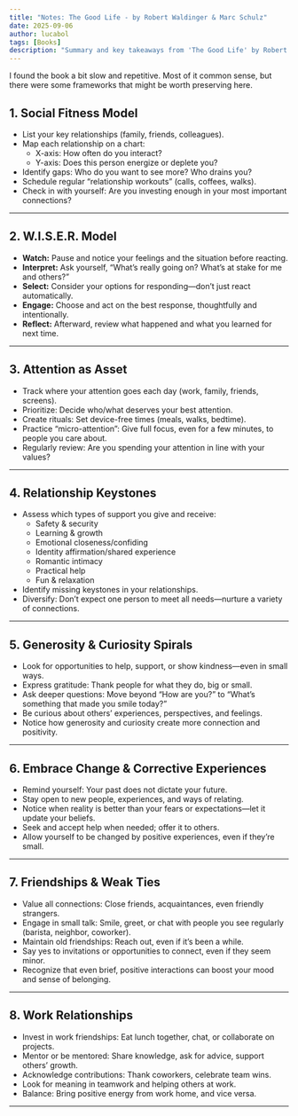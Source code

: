 ```yaml
---
title: "Notes: The Good Life - by Robert Waldinger & Marc Schulz"
date: 2025-09-06
author: lucabol
tags: [Books]
description: "Summary and key takeaways from 'The Good Life' by Robert Waldinger & Marc Schulz, focusing on lessons from the world's longest scientific study of happiness."
---
```

I found the book a bit slow and repetitive. Most of it common sense, but there were some frameworks that might be worth preserving here.

## 1. Social Fitness Model

- List your key relationships (family, friends, colleagues).
- Map each relationship on a chart:
  - X-axis: How often do you interact?
  - Y-axis: Does this person energize or deplete you?
- Identify gaps: Who do you want to see more? Who drains you?
- Schedule regular “relationship workouts” (calls, coffees, walks).
- Check in with yourself: Are you investing enough in your most important connections?

---

## 2. W.I.S.E.R. Model

- **Watch:** Pause and notice your feelings and the situation before reacting.
- **Interpret:** Ask yourself, “What’s really going on? What’s at stake for me and others?”
- **Select:** Consider your options for responding—don’t just react automatically.
- **Engage:** Choose and act on the best response, thoughtfully and intentionally.
- **Reflect:** Afterward, review what happened and what you learned for next time.

---

## 3. Attention as Asset

- Track where your attention goes each day (work, family, friends, screens).
- Prioritize: Decide who/what deserves your best attention.
- Create rituals: Set device-free times (meals, walks, bedtime).
- Practice “micro-attention”: Give full focus, even for a few minutes, to people you care about.
- Regularly review: Are you spending your attention in line with your values?

---

## 4. Relationship Keystones

- Assess which types of support you give and receive:
  - Safety & security
  - Learning & growth
  - Emotional closeness/confiding
  - Identity affirmation/shared experience
  - Romantic intimacy
  - Practical help
  - Fun & relaxation
- Identify missing keystones in your relationships.
- Diversify: Don’t expect one person to meet all needs—nurture a variety of connections.

---

## 5. Generosity & Curiosity Spirals

- Look for opportunities to help, support, or show kindness—even in small ways.
- Express gratitude: Thank people for what they do, big or small.
- Ask deeper questions: Move beyond “How are you?” to “What’s something that made you smile today?”
- Be curious about others’ experiences, perspectives, and feelings.
- Notice how generosity and curiosity create more connection and positivity.

---

## 6. Embrace Change & Corrective Experiences

- Remind yourself: Your past does not dictate your future.
- Stay open to new people, experiences, and ways of relating.
- Notice when reality is better than your fears or expectations—let it update your beliefs.
- Seek and accept help when needed; offer it to others.
- Allow yourself to be changed by positive experiences, even if they’re small.

---

## 7. Friendships & Weak Ties

- Value all connections: Close friends, acquaintances, even friendly strangers.
- Engage in small talk: Smile, greet, or chat with people you see regularly (barista, neighbor, coworker).
- Maintain old friendships: Reach out, even if it’s been a while.
- Say yes to invitations or opportunities to connect, even if they seem minor.
- Recognize that even brief, positive interactions can boost your mood and sense of belonging.

---

## 8. Work Relationships

- Invest in work friendships: Eat lunch together, chat, or collaborate on projects.
- Mentor or be mentored: Share knowledge, ask for advice, support others’ growth.
- Acknowledge contributions: Thank coworkers, celebrate team wins.
- Look for meaning in teamwork and helping others at work.
- Balance: Bring positive energy from work home, and vice versa.

---